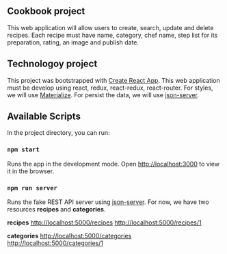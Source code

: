 ## Cookbook project

This web application will allow users to create, search, update and delete recipes.
Each recipe must have name, category, chef name, step list for its preparation, rating, an image and publish date.

## Technologoy project

This project was bootstrapped with [Create React App](https://github.com/facebook/create-react-app).
This web application must be develop using react, redux, react-redux, react-router.
For styles, we will use [Materialize](https://materializecss.com/).
For persist the data, we will use [json-server](https://github.com/typicode/json-server).

## Available Scripts

In the project directory, you can run:

### `npm start`

Runs the app in the development mode.
Open [http://localhost:3000](http://localhost:3000) to view it in the browser.

### `npm run server`

Runs the fake REST API server using [json-server](https://github.com/typicode/json-server).
For now, we have two resources **recipes** and **categories**.

**recipes**
[http://localhost:5000/recipes](http://localhost:5000/recipes)
[http://localhost:5000/recipes/1](http://localhost:5000/recipes/1)

**categories**
[http://localhost:5000/categories](http://localhost:5000/categories)
[http://localhost:5000/categories/1](http://localhost:5000/categories/1)